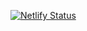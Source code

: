 [![Netlify Status](https://api.netlify.com/api/v1/badges/d432942c-0453-42ca-a665-fd487f3a0ddf/deploy-status)](https://app.netlify.com/sites/dreamy-nobel-af2e66/deploys)
